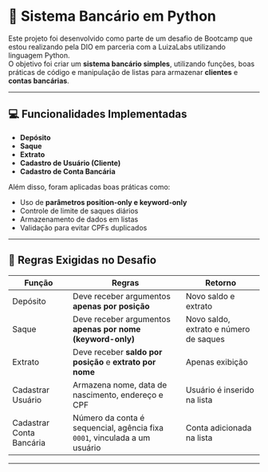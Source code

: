 # 🏦 Sistema Bancário em Python

Este projeto foi desenvolvido como parte de um desafio de Bootcamp que estou realizando pela DIO em parceria com a LuizaLabs utilizando linguagem Python.  
O objetivo foi criar um **sistema bancário simples**, utilizando funções, boas práticas de código e manipulação de listas para armazenar **clientes** e **contas bancárias**.

---

## 💻 Funcionalidades Implementadas

- **Depósito**
- **Saque**
- **Extrato**
- **Cadastro de Usuário (Cliente)**
- **Cadastro de Conta Bancária**

Além disso, foram aplicadas boas práticas como:
- Uso de **parâmetros position-only e keyword-only**
- Controle de limite de saques diários
- Armazenamento de dados em listas
- Validação para evitar CPFs duplicados

---

## 🔧 Regras Exigidas no Desafio

| Função | Regras | Retorno |
|-------|--------|---------|
| Depósito| Deve receber argumentos **apenas por posição** | Novo saldo e extrato |
| Saque| Deve receber argumentos **apenas por nome (keyword-only)** | Novo saldo, extrato e número de saques |
| Extrato| Deve receber **saldo por posição** e **extrato por nome** | Apenas exibição |
| Cadastrar Usuário | Armazena nome, data de nascimento, endereço e CPF | Usuário é inserido na lista |
| Cadastrar Conta Bancária | Número da conta é sequencial, agência fixa `0001`, vinculada a um usuário | Conta adicionada na lista |

---

